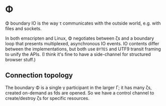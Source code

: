# Φ
Φ boundary IO is the way τ communicates with the outside world, e.g. with files and sockets.

In both emscripten and Linux, Φ negotiates between ζs and a boundary loop that presents multiplexed, asynchronous IO events. IO contents differ between the implementations, but both use `BYTES` and UTF9 transit framing to unify the APIs. (I think it's fine to have a side-channel for structured browser stuff.)


## Connection topology
The boundary Φ is a single γ participant in the larger Γ; it has many ζs, created on-demand as fds are opened. So we have a control channel to create/destroy ζs for specific resources.
